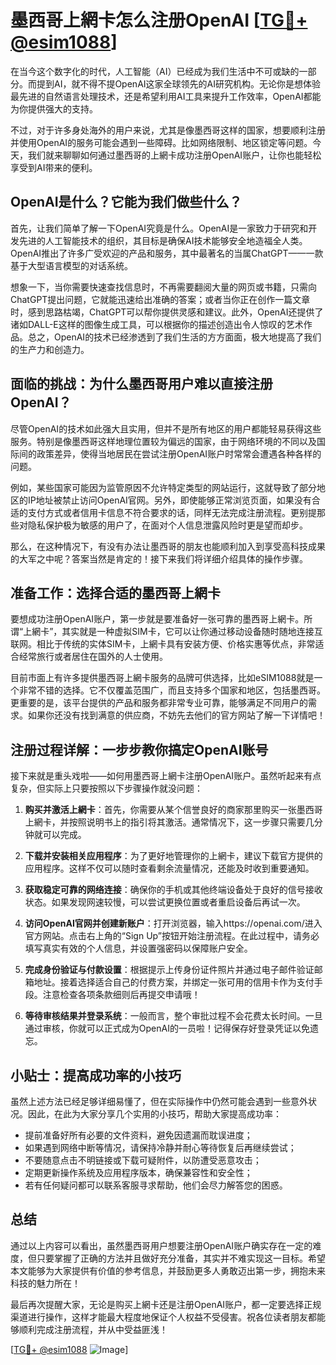 # 墨西哥上網卡怎么注册OpenAI [[TG💪+ @esim1088](https://t.me/s/esim1088)]

在当今这个数字化的时代，人工智能（AI）已经成为我们生活中不可或缺的一部分。而提到AI，就不得不提OpenAI这家全球领先的AI研究机构。无论你是想体验最先进的自然语言处理技术，还是希望利用AI工具来提升工作效率，OpenAI都能为你提供强大的支持。

不过，对于许多身处海外的用户来说，尤其是像墨西哥这样的国家，想要顺利注册并使用OpenAI的服务可能会遇到一些障碍。比如网络限制、地区锁定等问题。今天，我们就来聊聊如何通过墨西哥的上網卡成功注册OpenAI账户，让你也能轻松享受到AI带来的便利。

## OpenAI是什么？它能为我们做些什么？

首先，让我们简单了解一下OpenAI究竟是什么。OpenAI是一家致力于研究和开发先进的人工智能技术的组织，其目标是确保AI技术能够安全地造福全人类。OpenAI推出了许多广受欢迎的产品和服务，其中最著名的当属ChatGPT——一款基于大型语言模型的对话系统。

想象一下，当你需要快速查找信息时，不再需要翻阅大量的网页或书籍，只需向ChatGPT提出问题，它就能迅速给出准确的答案；或者当你正在创作一篇文章时，感到思路枯竭，ChatGPT可以帮你提供灵感和建议。此外，OpenAI还提供了诸如DALL-E这样的图像生成工具，可以根据你的描述创造出令人惊叹的艺术作品。总之，OpenAI的技术已经渗透到了我们生活的方方面面，极大地提高了我们的生产力和创造力。

## 面临的挑战：为什么墨西哥用户难以直接注册OpenAI？

尽管OpenAI的技术如此强大且实用，但并不是所有地区的用户都能轻易获得这些服务。特别是像墨西哥这样地理位置较为偏远的国家，由于网络环境的不同以及国际间的政策差异，使得当地居民在尝试注册OpenAI账户时常常会遭遇各种各样的问题。

例如，某些国家可能因为监管原因不允许特定类型的网站运行，这就导致了部分地区的IP地址被禁止访问OpenAI官网。另外，即使能够正常浏览页面，如果没有合适的支付方式或者信用卡信息不符合要求的话，同样无法完成注册流程。更别提那些对隐私保护极为敏感的用户了，在面对个人信息泄露风险时更是望而却步。

那么，在这种情况下，有没有办法让墨西哥的朋友也能顺利加入到享受高科技成果的大军之中呢？答案当然是肯定的！接下来我们将详细介绍具体的操作步骤。

## 准备工作：选择合适的墨西哥上網卡

要想成功注册OpenAI账户，第一步就是要准备好一张可靠的墨西哥上網卡。所谓“上網卡”，其实就是一种虚拟SIM卡，它可以让你通过移动设备随时随地连接互联网。相比于传统的实体SIM卡，上網卡具有安装方便、价格实惠等优点，非常适合经常旅行或者居住在国外的人士使用。

目前市面上有许多提供墨西哥上網卡服务的品牌可供选择，比如eSIM1088就是一个非常不错的选择。它不仅覆盖范围广，而且支持多个国家和地区，包括墨西哥。更重要的是，该平台提供的产品和服务都非常专业可靠，能够满足不同用户的需求。如果你还没有找到满意的供应商，不妨先去他们的官方网站了解一下详情吧！

## 注册过程详解：一步步教你搞定OpenAI账号

接下来就是重头戏啦——如何用墨西哥上網卡注册OpenAI账户。虽然听起来有点复杂，但实际上只要按照以下步骤操作就没问题：

1. **购买并激活上網卡**：首先，你需要从某个信誉良好的商家那里购买一张墨西哥上網卡，并按照说明书上的指引将其激活。通常情况下，这一步骤只需要几分钟就可以完成。

2. **下载并安装相关应用程序**：为了更好地管理你的上網卡，建议下载官方提供的应用程序。这样不仅可以随时查看剩余流量情况，还能及时收到重要通知。

3. **获取稳定可靠的网络连接**：确保你的手机或其他终端设备处于良好的信号接收状态。如果发现网速较慢，可以尝试更换位置或者重启设备后再试一次。

4. **访问OpenAI官网并创建新账户**：打开浏览器，输入https://openai.com/进入官方网站。点击右上角的“Sign Up”按钮开始注册流程。在此过程中，请务必填写真实有效的个人信息，并设置强密码以保障账户安全。

5. **完成身份验证与付款设置**：根据提示上传身份证件照片并通过电子邮件验证邮箱地址。接着选择适合自己的付费方案，并绑定一张可用的信用卡作为支付手段。注意检查各项条款细则后再提交申请哦！

6. **等待审核结果并登录系统**：一般而言，整个审批过程不会花费太长时间。一旦通过审核，你就可以正式成为OpenAI的一员啦！记得保存好登录凭证以免遗忘。

## 小贴士：提高成功率的小技巧

虽然上述方法已经足够详细易懂了，但在实际操作中仍然可能会遇到一些意外状况。因此，在此为大家分享几个实用的小技巧，帮助大家提高成功率：

- 提前准备好所有必要的文件资料，避免因遗漏而耽误进度；
- 如果遇到网络中断等情况，请保持冷静并耐心等待恢复后再继续尝试；
- 不要随意点击不明链接或下载可疑附件，以防遭受恶意攻击；
- 定期更新操作系统及应用程序版本，确保兼容性和安全性；
- 若有任何疑问都可以联系客服寻求帮助，他们会尽力解答您的困惑。

## 总结

通过以上内容可以看出，虽然墨西哥用户想要注册OpenAI账户确实存在一定的难度，但只要掌握了正确的方法并且做好充分准备，其实并不难实现这一目标。希望本文能够为大家提供有价值的参考信息，并鼓励更多人勇敢迈出第一步，拥抱未来科技的魅力所在！

最后再次提醒大家，无论是购买上網卡还是注册OpenAI账户，都一定要选择正规渠道进行操作，这样才能最大程度地保证个人权益不受侵害。祝各位读者朋友都能够顺利完成注册流程，并从中受益匪浅！

[[TG💪+ @esim1088](https://t.me/s/esim1088) ![Image](https://i.postimg.cc/4NQfJmqS/Snipaste-2025-05-13-00-14-12.png)]